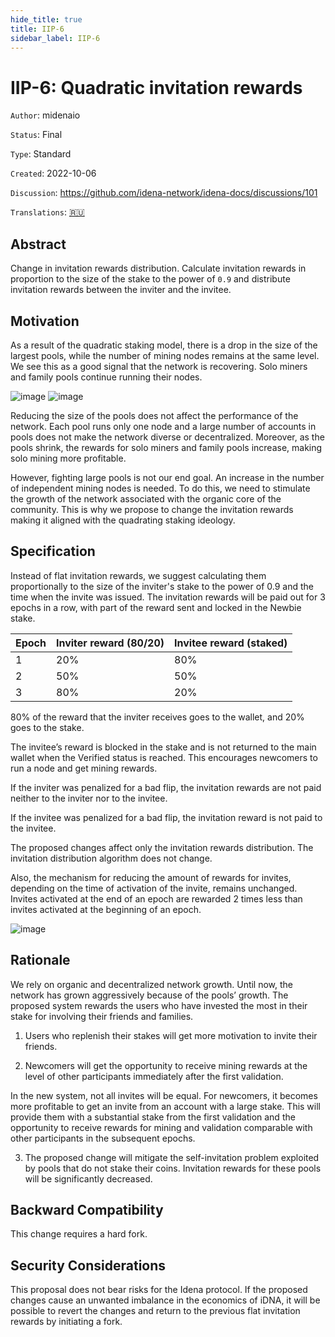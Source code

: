 ```yaml
---
hide_title: true
title: IIP-6
sidebar_label: IIP-6
---
```


# IIP-6: Quadratic invitation rewards

`Author`: midenaio

`Status`: Final

`Type`: Standard

`Created`: 2022-10-06

`Discussion`: https://github.com/idena-network/idena-docs/discussions/101

`Translations`: [🇷🇺](https://medium.com/idena/651ade00fcc) 

## Abstract

Change in invitation rewards distribution. Calculate invitation rewards in proportion to the size of the stake to the power of `0.9` and distribute invitation rewards between the inviter and the invitee.

## Motivation

As a result of the quadratic staking model, there is a drop in the size of the largest pools, while the number of mining nodes remains at the same level. We see this as a good signal that the network is recovering. Solo miners and family pools continue running their nodes.

![image](/img/iip/iip-6/validators.png)
![image](/img/iip/iip-6/top10pools.png)

Reducing the size of the pools does not affect the performance of the network. Each pool runs only one node and a large number of accounts in pools does not make the network diverse or decentralized. Moreover, as the pools shrink, the rewards for solo miners and family pools increase, making solo mining more profitable.

However, fighting large pools is not our end goal. An increase in the number of independent mining nodes is needed. To do this, we need to stimulate the growth of the network associated with the organic core of the community. This is why we propose to change the invitation rewards making it aligned with the quadrating staking ideology.

## Specification

Instead of flat invitation rewards, we suggest calculating them proportionally to the size of the inviter's stake to the power of 0.9 and the time when the invite was issued. The invitation rewards will be paid out for 3 epochs in a row, with part of the reward sent and locked in the Newbie stake.

| Epoch | Inviter reward (80/20) | Invitee reward (staked) |
| ----- | ---------------------- | ----------------------- |
| 1     | 20%                    | 80%                     |
| 2     | 50%                    | 50%                     |
| 3     | 80%                    | 20%                     |

80% of the reward that the inviter receives goes to the wallet, and 20% goes to the stake.

The invitee’s reward is blocked in the stake and is not returned to the main wallet when the Verified status is reached. This encourages newcomers to run a node and get mining rewards.

If the inviter was penalized for a bad flip, the invitation rewards are not paid neither to the inviter nor to the invitee.

If the invitee was penalized for a bad flip, the invitation reward is not paid to the invitee.

The proposed changes affect only the invitation rewards distribution. The invitation distribution algorithm does not change.

Also, the mechanism for reducing the amount of rewards for invites, depending on the time of activation of the invite, remains unchanged. Invites activated at the end of an epoch are rewarded 2 times less than invites activated at the beginning of an epoch.

![image](/img/iip/iip-6/discounts.png)

## Rationale

We rely on organic and decentralized network growth. Until now, the network has grown aggressively because of the pools’ growth. The proposed system rewards the users who have invested the most in their stake for involving their friends and families.

1. Users who replenish their stakes will get more motivation to invite their friends.

2. Newcomers will get the opportunity to receive mining rewards at the level of other participants immediately after the first validation.

In the new system, not all invites will be equal. For newcomers, it becomes more profitable to get an invite from an account with a large stake. This will provide them with a substantial stake from the first validation and the opportunity to receive rewards for mining and validation comparable with other participants in the subsequent epochs.

3. The proposed change will mitigate the self-invitation problem exploited by pools that do not stake their coins. Invitation rewards for these pools will be significantly decreased.

## Backward Compatibility

This change requires a hard fork.

## Security Considerations

This proposal does not bear risks for the Idena protocol. If the proposed changes cause an unwanted imbalance in the economics of iDNA, it will be possible to revert the changes and return to the previous flat invitation rewards by initiating a fork.
